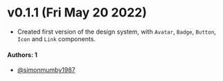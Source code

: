 # v0.1.1 (Fri May 20 2022)

- Created first version of the design system, with `Avatar`, `Badge`, `Button`, `Icon` and `Link` components.

#### Authors: 1

- [@simonmumby1987](https://github.com/simonmumby1987)
